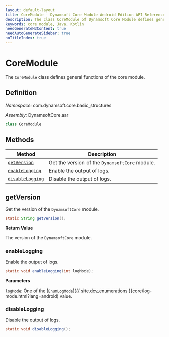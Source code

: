```yaml
---
layout: default-layout
title: CoreModule - Dynamsoft Core Module Android Edition API Reference
description: The class CoreModule of Dynamsoft Core Module defines general functions of the core module.
keywords: core module, Java, Kotlin
needGenerateH3Content: true
needAutoGenerateSidebar: true
noTitleIndex: true
---
```


# CoreModule

The `CoreModule` class defines general functions of the core module.

## Definition

*Namespace:* com.dynamsoft.core.basic_structures

*Assembly:* DynamsoftCore.aar

```java
class CoreModule
```

## Methods

| Method | Description |
| ------ |-------------|
| [`getVersion`](#getversion) | Get the version of the `DynamsoftCore` module. |
| [`enableLogging`](#enablelogging) | Enable the output of logs. |
| [`disableLogging`](#disablelogging) | Disable the output of logs. |

## getVersion

Get the version of the `DynamsoftCore` module.

```java
static String getVersion();
```

**Return Value**

The version of the `DynamsoftCore` module.

### enableLogging

Enable the output of logs.

```java
static void enableLogging(int logMode);
```

**Parameters**

`logMode`: One of the [`EnumLogMode`]({{ site.dcv_enumerations }}core/log-mode.html?lang=android) value.

### disableLogging

Disable the output of logs.

```java
static void disableLogging();
```
